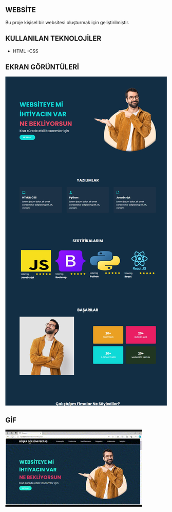 ## WEBSİTE
Bu proje kişisel bir websitesi oluşturmak için geliştirilmiştir.

## KULLANILAN TEKNOLOJİLER
- HTML
-CSS

## EKRAN GÖRÜNTÜLERİ

![](reviews/Ekran%20görüntüsü_4-3-2024_184755_127.0.0.1.jpeg)

## GİF

![](reviews/İsimsiz%20video%20‐%20Clipchamp%20ile%20yapıldı.gif)